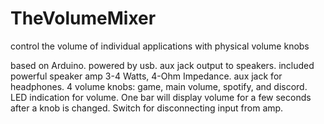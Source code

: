 # TheVolumeMixer
control the volume of individual applications with physical volume knobs

based on Arduino. powered by usb. aux jack output to speakers. included powerful speaker amp 3-4 Watts, 4-Ohm Impedance. aux jack for headphones. 4 volume knobs:  game, main volume, spotify, and discord. LED indication for volume. One bar will display volume for a few seconds after a knob is changed. Switch for disconnecting input from amp. 

